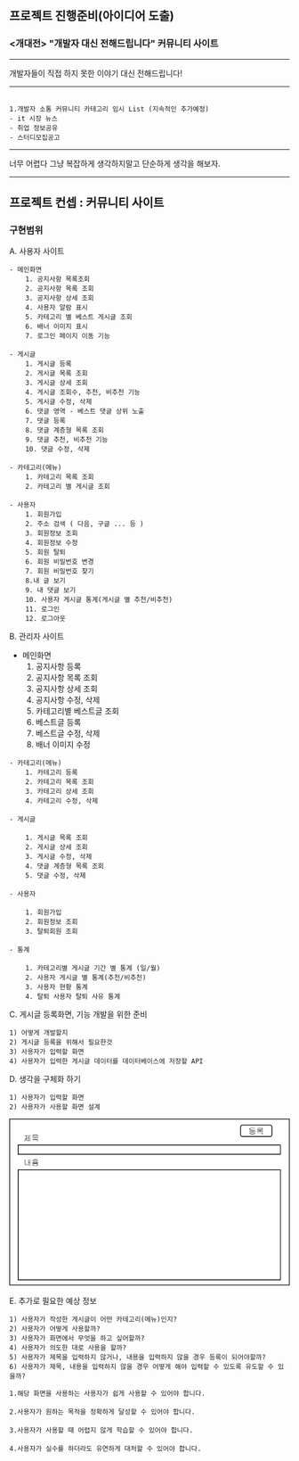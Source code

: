 ## 프로젝트 진행준비(아이디어 도출)


### <개대전> "개발자 대신 전해드립니다" 커뮤니티 사이트


---

 개발자들이 직접 하지 못한 이야기 대신 전해드립니다!

---

```

1.개발자 소통 커뮤니티 카테고리 임시 List (지속적인 추가예정)
- it 시장 뉴스
- 취업 정보공유
- 스터디모집공고

```
---

너무 어렵다 그냥 복잡하게 생각하지말고 단순하게 생각을 해보자.

--- 


## 프로젝트 컨셉 : 커뮤니티 사이트


### 구현범위


A. 사용자 사이트 

    - 메인화면
        1. 공지사항 목록조회
        2. 공지사항 목록 조회
        3. 공지사항 상세 조회
        4. 사용자 알람 표시 
        5. 카테고리 별 베스트 게시글 조회
        6. 배너 이미지 표시
        7. 로그인 페이지 이동 기능
    
    - 게시글 
        1. 게시글 등록
        2. 게시글 목록 조회
        3. 게시글 상세 조회
        4. 게시글 조회수, 추천, 비추천 기능
        5. 게시글 수정, 삭제
        6. 댓글 영역 - 베스트 댓글 상위 노출
        7. 댓글 등록
        8. 댓글 계층형 목록 조회
        9. 댓글 추천, 비추천 기능
        10. 댓글 수정, 삭제

    - 카테고리(메뉴)
        1. 카테고리 목록 조회
        2. 카테고리 별 게시글 조회

    - 사용자
        1. 회원가입
        2. 주소 검색 ( 다음, 구글 ... 등 )
        3. 회원정보 조회
        4. 회원정보 수정
        5. 회원 탈퇴
        6. 회원 비밀번호 변경
        7. 회원 비밀번호 찾기
        8.내 글 보기
        9. 내 댓글 보기
        10. 사용자 게시글 통계(게시글 별 추천/비추천)
        11. 로그인
        12. 로그아웃




B. 관리자 사이트

   - 메인화면     
        1. 공지사항 등록
        2. 공지사항 목록 조회
        3. 공지사항 상세 조회
        4. 공지사항 수정, 삭제
        5. 카테고리별 베스트글 조회
        6. 베스트글 등록
        7. 베스트글 수정, 삭제
        8. 배너 이미지 수정

    - 카테고리(메뉴)
        1. 카테고리 등록
        2. 카테고리 목록 조회
        3. 카테고리 상세 조회
        4. 카테고리 수정, 삭제

    - 게시글

        1. 게시글 목록 조회
        2. 게시글 상세 조회
        3. 게시글 수정, 삭제
        4. 댓글 계층형 목록 조회
        5. 댓글 수정, 삭제

    - 사용자

        1. 회원가입
        2. 회원정보 조회
        3. 탈퇴회원 조회

    - 통계

        1. 카테고리별 게시글 기간 별 통계 (일/월)
        2. 사용자 게시글 별 통계(추천/비추천)
        3. 사용자 현황 통계
        4. 탈퇴 사용자 탈퇴 사유 통계



C. 게시글 등록화면, 기능 개발을 위한 준비

    1) 어떻게 개발할지
    2) 게시글 등록을 위해서 필요한것
    3) 사용자가 입력할 화면
    4) 사용자가 입력한 게시글 데이터를 데이터베이스에 저장할 API 

D. 생각을 구체화 하기

    1) 사용자가 입력할 화면
    2) 사용자가 사용할 화면 설계

![글쓰기예시](img/%EA%B8%80%EC%93%B0%EA%B8%B0%20%EC%98%88%EC%8B%9C.png)



E. 추가로 필요한 예상 정보

    1) 사용자가 작성한 게시글이 어떤 카테고리(메뉴)인지?
    2) 사용자가 어떻게 사용할까?
    3) 사용자가 화면에서 무엇을 하고 싶어할까?
    4) 사용자가 의도한 대로 사용을 할까?
    5) 사용자가 제목을 입력하지 않거나, 내용을 입력하지 않을 경우 등록이 되어야할까?
    6) 사용자가 제목, 내용을 입력하지 않을 경우 어떻게 해야 입력할 수 있도록 유도할 수 있을까?

```
1.해당 화면을 사용하는 사용자가 쉽게 사용할 수 있어야 합니다.

2.사용자가 원하는 목적을 정확하게 달성할 수 있어야 합니다.

3.사용자가 사용할 때 어렵지 않게 학습할 수 있어야 합니다.

4.사용자가 실수를 하더라도 유연하게 대처할 수 있어야 합니다.

```
